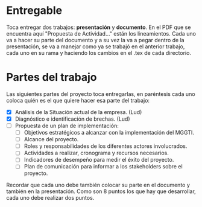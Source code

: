 # Entregable

Toca entregar dos trabajos: **presentación** y **documento**. En el PDF que se encuentra aquí "Propuesta de Actividad..." están los lineamientos. Cada uno va a hacer su parte del documento y a su vez la va a pegar dentro de la presentación, se va a manejar como ya se trabajó en el anterior trabajo, cada uno en su rama y haciendo los cambios en el .tex de cada directorio.

# Partes del trabajo

Las siguientes partes del proyecto toca entregarlas, en paréntesis cada uno coloca quién es el que quiere hacer esa parte del trabajo:

- [X] Análisis de la Situación actual de la empresa. (Lud)
- [X] Diagnóstico e identificación de brechas. (Lud)
- [ ] Propuesta de un plan de implementación:
  - [ ] Objetivos estratégicos a alcanzar con la implementación del MGGTI.
  - [ ] Alcance del proyecto.
  - [ ] Roles y responsabilidades de los diferentes actores involucrados.
  - [ ] Actividades a realizar, cronograma y recursos necesarios.
  - [ ] Indicadores de desempeño para medir el éxito del proyecto.
  - [ ] Plan de comunicación para informar a los stakeholders sobre el proyecto.

Recordar que cada uno debe también colocar su parte en el documento y también en la presentación. Como son 8 puntos los que hay que desarrollar, cada uno debe realizar dos puntos.
